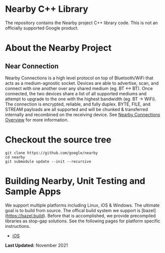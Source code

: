 # Nearby C++ Library

The repository contains the Nearby project C++ library code. This is not an officially supported Google product.

# About the Nearby Project

## Near Connection
Nearby Connections is a high level protocol on top of Bluetooth/WiFi that acts
as a medium-agnostic socket. Devices are able to advertise, scan, and connect
with one another over any shared medium (eg. BT <-> BT).
Once connected, the two devices share a list of all supported mediums and
attempt to upgrade to the one with the highest bandwidth (eg. BT -> WiFi).
The connection is encrypted, reliable, and fully duplex. BYTE, FILE, and STREAM
payloads are all supported and will be chunked & transferred internally and
recombined on the receiving device.
See [Nearby Connections Overview](https://developers.google.com/nearby/connections/overview)
for more information.

# Checkout the source tree

```shell
git clone https://github.com/google/nearby
cd nearby
git submodule update --init --recursive
```

# Building Nearby, Unit Testing and Sample Apps
We support multiple platforms including Linux, iOS & Windows. The ultimate goal is to build from source. The offical build system we support is [bazel] (https://bazel.build). Before that is accomplished, we provide precompiled libraries as stop-gap solutions. See the following pages for platform specific instructions.

* [iOS](https://github.com/google/nearby/blob/master/docs/ios_build.md)


**Last Updated:** November 2021
